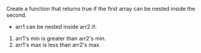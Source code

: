 Create a function that returns true if the first array can be nested inside the second.

* arr1 can be nested inside arr2 if:

1. arr1's min is greater than arr2's min.
2. arr1's max is less than arr2's max.